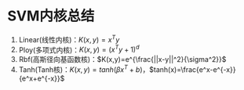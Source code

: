 # SVM内核总结

1. Linear(线性内核)：$K(x,y)=x^Ty$
2. Ploy(多项式内核)：$K(x,y)=(x^Ty+1)^d$
3. Rbf(高斯径向基函数核)：$K(x,y)=e^{\frac{||x-y||^2}{\sigma^2}}$
4. Tanh(Tanh核)：$K(x,y)=tanh(\beta x^T + b)$，$tanh(x)=\frac{e^x-e^{-x}}{e^x+e^{-x}}$

